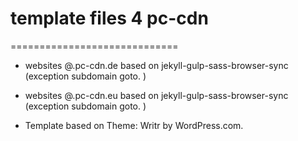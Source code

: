 # template files 4 pc-cdn
=============================

- websites @.pc-cdn.de based on jekyll-gulp-sass-browser-sync (exception subdomain goto. )

- websites @.pc-cdn.eu based on jekyll-gulp-sass-browser-sync (exception subdomain goto. )

- Template based on Theme: Writr by WordPress.com.
